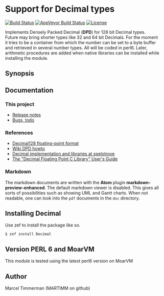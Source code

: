 # Support for Decimal types

[![Build Status](https://travis-ci.org/MARTIMM/Decimal.svg?branch=master)](https://travis-ci.org/MARTIMM/Decimal) [![AppVeyor Build Status](https://ci.appveyor.com/api/projects/status/github/Decimal/bson?branch=master&passingText=Windows%20-%20OK&failingText=Windows%20-%20FAIL&pendingText=Windows%20-%20pending&svg=true)](https://ci.appveyor.com/project/MARTIMM/Decimal/branch/master) [![License](http://martimm.github.io/label/License-label.svg)](http://www.perlfoundation.org/artistic_license_2_0)


Implements Densely Packed Decimal (**DPD**) for 128 bit Decimal types. Future may bring shorter types like 32 and 64 bit Decimals. For the moment it tries to be a container from which the number can be set to a byte buffer and retrieved in several number types. All will be coded in perl6. Later, arithmetic procedures are added when native libraries can be installed while installing the module.


## Synopsis


## Documentation

### This project

* [Release notes][changes]
* [Bugs, todo][todo]

### References
* [Decimal128 floating-point format][wiki1]
* [Wiki DPD howto][wiki2]
* [Decimal implementation and libraries at spelotrove][spelotrove1]
* [The "Decimal Floating Point C Library" User's Guide][clib1]

### Markdown

The markdown documents are written with the **Atom** plugin **markdown-preview-enhanced**. The default markdown viewer is disabled. This gives all sorts of possibilities such as showing UML and Gantt charts. When not readable, one can look into the `pdf` documents in the `doc` directory.


## Installing Decimal

Use zef to install the package like so.
```
$ zef install Decimal
```

## Version PERL 6 and MoarVM

This module is tested using the latest perl6 version on MoarVM


## Author

Marcel Timmerman (MARTIMM on github)



[changes]: https://github.com/MARTIMM/Decimal/blob/master/doc/CHANGES.md
[todo]: https://github.com/MARTIMM/Decimal/blob/master/doc/TODO.md

[wiki1]: https://en.wikipedia.org/wiki/Decimal128_floating-point_format
[wiki2]: https://en.wikipedia.org/wiki/Densely_packed_decimal
[spelotrove1]: http://speleotrove.com/decimal/
[clib1]: https://raw.githubusercontent.com/libdfp/libdfp/master/README.user
